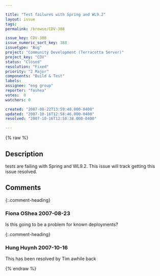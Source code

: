 ```yaml
---

title: "Test failures with Spring and WL9.2"
layout: issue
tags: 
permalink: /browse/CDV-388

issue_key: CDV-388
issue_numeric_sort_key: 388
issuetype: "Bug"
project: "Community Development (Terracotta Server)"
project_key: "CDV"
status: "Closed"
resolution: "Fixed"
priority: "2 Major"
components: "Build & Test"
labels: 
assignee: "eng group"
reporter: "foshea"
votes:  0
watchers: 0

created: "2007-08-22T13:59:48.000-0400"
updated: "2007-10-16T12:58:46.000-0400"
resolved: "2007-10-16T12:58:38.000-0400"

---
```




{% raw %}



## Description

<div markdown="1" class="description">

tests are failing with Spring and WL9.2. This issue will track getting this issue resolved.

</div>

## Comments


{:.comment-heading}
### **Fiona OShea** <span class="date">2007-08-23</span>

<div markdown="1" class="comment">

Is this going to be a problem for known deployments?

</div>


{:.comment-heading}
### **Hung Huynh** <span class="date">2007-10-16</span>

<div markdown="1" class="comment">

This has been resolved by Tim awhile back

</div>



{% endraw %}
